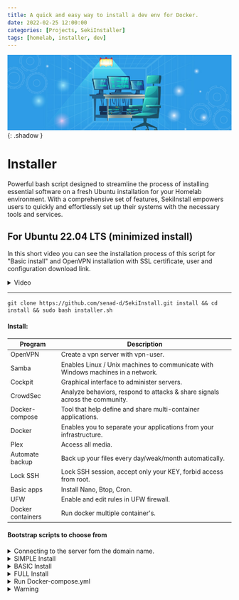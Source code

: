 ```yaml
---
title: A quick and easy way to install a dev env for Docker.
date: 2022-02-25 12:00:00
categories: [Projects, SekiInstaller]
tags: [homelab, installer, dev]
---
```

![](https://github.com/senad-d/senad-d.github.io/blob/main/_media/images/homelab-banner.jpeg?raw=true){: .shadow }

# Installer

Powerful bash script designed to streamline the process of installing essential software on a fresh Ubuntu installation for your Homelab environment. With a comprehensive set of features, SekiInstall empowers users to quickly and effortlessly set up their systems with the necessary tools and services.

## For Ubuntu 22.04 LTS (minimized install)

In this short video you can see the installation process of this script for "Basic install" and OpenVPN installation with SSL certificate, user and configuration download link.


<details><summary> Video </summary>

<div style="max-width: 100%; max-height: auto;">
  <video controls style="width: 100%; height: auto;">
    <source src="https://user-images.githubusercontent.com/96924112/181740725-fa98c0fc-8bf5-4bef-994c-c06c902b84a8.mp4" type="video/mp4">
    Your browser does not support the video tag.
  </video>
</div>

</details>

---

```shell
git clone https://github.com/senad-d/SekiInstall.git install && cd install && sudo bash installer.sh
```

#### Install: 

| Program | Description |
| --- | --- |
| OpenVPN | Create a vpn server with vpn-user. |
| Samba | Enables Linux / Unix machines to communicate with Windows machines in a network. |
| Cockpit | Graphical interface to administer servers. |
| CrowdSec | Analyze behaviors, respond to attacks & share signals across the community. |
| Docker-compose | Tool that help define and share multi-container applications. |
| Docker | Enables you to separate your applications from your infrastructure. |
| Plex | Access all media. |
| Automate backup | Back up your files every day/weak/month automatically. |
| Lock SSH | Lock SSH session, accept only your KEY, forbid access from root. |
| Basic apps | Install Nano, Btop, Cron. |
| UFW | Enable and edit rules in UFW firewall. |
| Docker containers | Run docker multiple container's. |

#### Bootstrap scripts to choose from

<details><summary>Connecting to the server fom the domain name.</summary>
<p>

To be able to connect to yor home you need to do additional steps.
<br>
  - In the router you need to port forward ports 80, 443 and 22 (or use DMZ).
<br>
  - Buy domain name (I use namecheap.com).
<br>
  - Create account and connect your domain name to cloudflare.com for more security.
<br>
  - Configure NginxProxyMenager to point po the specific services and add a free SSL certificate.

</p>
</details>

<details><summary>SIMPLE Install</summary>
<p>

Create environment for docker containers.

  - Nano
<br>
  - Btop
<br>
  - Cron
<br>
  - Docker

</p>
</details>


<details><summary>BASIC Install</summary>
<p>

Create environment for docker containers with basic protection and monitoring.

  - Nano
<br>
  - Btop
<br>
  - Cron
<br>
  - Docker
<br>
  - Crowdsec
<br>
  - Cockpit
<br>
  - UFW

</p>
</details>


<details><summary>FULL Install</summary>
<p>

Create environment for docker containers with file sharing, media sharing, basic protection and monitoring.

  - Nano
<br>
  - Btop
<br>
  - Cron
<br>
  - Docker
<br>
  - Crowdsec
<br>
  - Cockpit
<br>
  - UFW
<br>
  - Samba
<br>
  - Plex

</p>
</details>

<details><summary>Run Docker-compose.yml</summary>
<p>

Run Docker images. (Start with Basic or Full install first.)
  <br>
  - Portainer
  <br>
  - Nginx
  <br>
  - Homer
  <br>
  - Grafana
  <br>
  - Prometheus
  <br>
  - Speedtest
  <br>
  - Qbittorrent
  <br>
  - Jackett
  <br>
  - Radarr
  <br>
  - Sonarr
  <br>
  - Filebrowser
  <br>
  - VSCode
  <br>
  - Matomo
  <br>
  - Wireguard
  <br>
  - MariaDB
  <br>
  - Node_exporter
  <br>
  - Cadvisor
  <br>
  - Cloudflare-ddns
  <br>
  - Watchtower

</p>
</details>

<details><summary>Warning</summary>
<p>

⚠️ Please beware that products can change over time.

I do my best to keep up with the latest changes and releases, but please understand that this won’t always be the case.

</p>
</details>